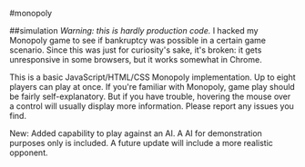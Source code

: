#monopoly

##simulation
_Warning: this is hardly production code._
I hacked my Monopoly game to see if bankruptcy was possible in a certain game scenario. Since this was just for curiosity's sake, it's broken: it gets unresponsive in some browsers, but it works somewhat in Chrome.

This is a basic JavaScript/HTML/CSS Monopoly implementation. Up to eight players can play at once. If you're familiar with Monopoly, game play should be fairly self-explanatory. But if you have trouble, hovering the mouse over a control will usually display more information. Please report any issues you find.

New: Added capability to play against an AI. A AI for demonstration purposes only is included. A future update will include a more realistic opponent.